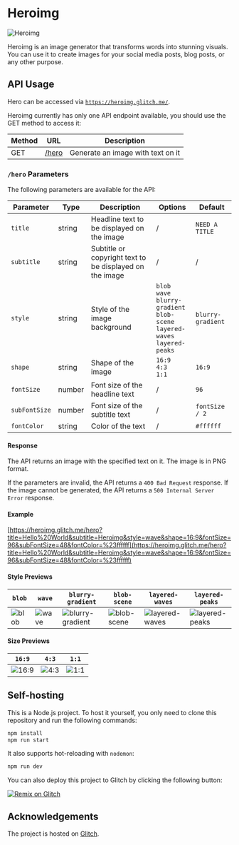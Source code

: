 # Heroimg

![Heroimg](https://heroimg.glitch.me/hero?style=blob&title=Heroimg&subTitle=Transforming%20Words%20into%20Stunning%20Visuals!&subFontSize=32)

Heroimg is an image generator that transforms words into stunning visuals. You can use it to create images for your social media posts, blog posts, or any other purpose.

## API Usage

Hero can be accessed via  [`https://heroimg.glitch.me/`](https://heroimg.glitch.me/).

Heroimg currently has only one API endpoint available, you should use the GET method to access it:

| Method | URL | Description |
|--------|-----|-------------|
| GET    | [/hero](#hero-parameters) | Generate an image with text on it |

### `/hero` Parameters

The following parameters are available for the API:

| Parameter   | Type   | Description                                      | Options                                                                 | Default            |
|-------------|--------|--------------------------------------------------|------------------------------------------------------------------------|--------------------|
| `title`     | string | Headline text to be displayed on the image       | /                                                                      | `NEED A TITLE`     |
| `subtitle`  | string | Subtitle or copyright text to be displayed on the image | /                                                                      | /                  |
| `style`     | string | Style of the image background                    | `blob`<br>`wave`<br>`blurry-gradient`<br>`blob-scene`<br>`layered-waves`<br>`layered-peaks` | `blurry-gradient`  |
| `shape`     | string | Shape of the image                               | `16:9`<br>`4:3`<br>`1:1`                                               | `16:9`             |
| `fontSize`  | number | Font size of the headline text                   | /                                                                      | `96`               |
| `subFontSize` | number | Font size of the subtitle text                   | /                                                                      | `fontSize / 2`     |
| `fontColor` | string | Color of the text                                | /                                                                      | `#ffffff`          |

#### Response

The API returns an image with the specified text on it. The image is in PNG format.

If the parameters are invalid, the API returns a `400 Bad Request` response. If the image cannot be generated, the API returns a `500 Internal Server Error` response.

#### Example

[https://heroimg.glitch.me/hero?title=Hello%20World&subtitle=Heroimg&style=wave&shape=16:9&fontSize=96&subFontSize=48&fontColor=%23ffffff](https://heroimg.glitch.me/hero?title=Hello%20World&subtitle=Heroimg&style=wave&shape=16:9&fontSize=96&subFontSize=48&fontColor=%23ffffff)

#### Style Previews

| `blob` | `wave` | `blurry-gradient` | `blob-scene` | `layered-waves` | `layered-peaks` |
|--------|--------|-------------------|--------------|-----------------|-----------------|
| ![blob](https://heroimg.glitch.me/hero?style=blob&title=Heroimg&subTitle=blob) | ![wave](https://heroimg.glitch.me/hero?style=wave&title=Heroimg&subTitle=wave) | ![blurry-gradient](https://heroimg.glitch.me/hero?style=blurry-gradient&title=Heroimg&subTitle=blurry-gradient) | ![blob-scene](https://heroimg.glitch.me/hero?style=blob-scene&title=Heroimg&subTitle=blob-scene) | ![layered-waves](https://heroimg.glitch.me/hero?style=layered-waves&title=Heroimg&subTitle=layered-waves) | ![layered-peaks](https://heroimg.glitch.me/hero?style=layered-peaks&title=Heroimg&subTitle=layered-peaks) |

#### Size Previews

| `16:9` | `4:3` | `1:1` |
|--------|-------|-------|
| ![16:9](https://heroimg.glitch.me/hero?shape=16:9&title=Heroimg&subTitle=16:9) | ![4:3](https://heroimg.glitch.me/hero?shape=4:3&title=Heroimg&subTitle=4:3) | ![1:1](https://heroimg.glitch.me/hero?shape=1:1&title=Heroimg&subTitle=1:1) |

## Self-hosting

This is a Node.js project. To host it yourself, you only need to clone this repository and run the following commands:

```bash
npm install
npm run start
```

It also supports hot-reloading with `nodemon`:

```bash
npm run dev
```

You can also deploy this project to Glitch by clicking the following button:

[![Remix on Glitch](https://cdn.glitch.com/2703baf2-b643-4da7-ab91-7ee2a2d00b5b%2Fremix-button-v2.svg)](https://glitch.com/edit/#!/remix/Heroimg)

## Acknowledgements

The project is hosted on [Glitch](https://glitch.com/).
